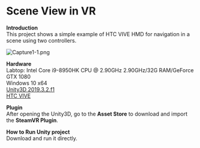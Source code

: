 # Scene View in VR

**Introduction**  
This project shows a simple example of HTC VIVE HMD for navigation in a scene using two controllers.  

![Capture1-1.png](https://github.com/HugoNip/SceneView_Unity3D/blob/master/figure/Capture1-1.png)  

**Hardware**  
Labtop: Intel Core i9-8950HK CPU @ 2.90GHz 2.90GHz/32G RAM/GeForce GTX 1080  
Windows 10 x64  
[Unity3D 2019.3.2.f1](https://unity3d.com/get-unity/download/archive?_ga=2.40182242.1304774695.1582602743-918063752.1582602743)  
[HTC VIVE](https://www.vive.com/us/product/vive/)  

**Plugin**  
After opening the Unity3D, go to the **Asset Store** to download and import the **SteamVR Plugin**.

**How to Run Unity project**  
Download and run it directly.

